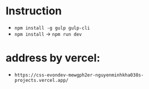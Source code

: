 # Instruction

- `npm install -g gulp gulp-cli`
- `npm install` -> `npm run dev`

# address by vercel:

- `https://css-evondev-mewgph2er-nguyenminhkha038s-projects.vercel.app/`
